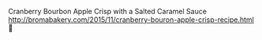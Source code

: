 Cranberry Bourbon Apple Crisp with a Salted Caramel Sauce	http://bromabakery.com/2015/11/cranberry-bouron-apple-crisp-recipe.html	
਍